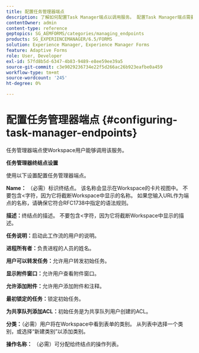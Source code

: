 ```yaml
---
title: 配置任务管理器端点
description: 了解如何配置Task Manager端点以调用服务。 配置Task Manager端点需要不同的设置。
contentOwner: admin
content-type: reference
geptopics: SG_AEMFORMS/categories/managing_endpoints
products: SG_EXPERIENCEMANAGER/6.5/FORMS
solution: Experience Manager, Experience Manager Forms
feature: Adaptive Forms
role: User, Developer
exl-id: 57fd8b5d-6347-4b83-9489-e8ee59ee39a5
source-git-commit: c3e9029236734e22f5d266ac26b923eafbe0a459
workflow-type: tm+mt
source-wordcount: '245'
ht-degree: 0%

---
```


# 配置任务管理器端点 {#configuring-task-manager-endpoints}

任务管理器端点使Workspace用户能够调用该服务。

**任务管理器终结点设置**

使用以下设置配置任务管理器端点。

**Name：** （必需）标识终结点。 该名称会显示在Workspace的卡片视图中。 不要包含&lt;字符，因为它将截断Workspace中显示的名称。 如果您输入URL作为端点的名称，请确保它符合RFC1738中指定的语法规则。

**描述：**&#x200B;终结点的描述。 不要包含&lt;字符，因为它将截断Workspace中显示的描述。

**任务说明：**&#x200B;启动此工作流的用户的说明。

**进程所有者：**&#x200B;负责进程的人员的姓名。

**用户可以转发任务：**&#x200B;允许用户转发初始任务。

**显示附件窗口：**&#x200B;允许用户查看附件窗口。

**允许添加附件：**&#x200B;允许用户添加附件和注释。

**最初锁定的任务：**&#x200B;锁定初始任务。

**为共享队列添加ACL：**&#x200B;初始任务是为共享队列用户创建的ACL。

**分类：**（必需）用户将在Workspace中看到表单的类别。 从列表中选择一个类别，或选择“新建类别”以添加类别。

**操作名称：** （必需）可分配给终结点的操作列表。
